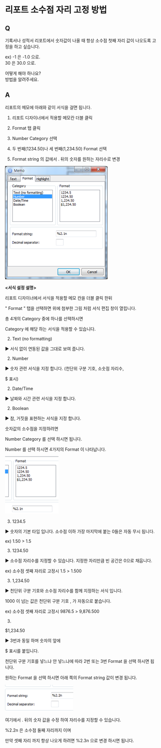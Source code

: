 # 리포트 소수점 자리 고정 방법

## Q

기록서나 성적서 리포트에서 숫자값이 나올 때 항상 소수점 첫째 자리 값이 나오도록 고정을 하고 싶습니다.

ex\) -1 은 -1.0 으로.  
30 은 30.0 으로.

어떻게 해야 하나요?  
방법을 알려주세요.

## A

리포트의 메모에 아래와 같이 서식을 걸면 됩니다.

1. 리포트 디자이너에서 적용할 메모칸 더블 클릭

1. Format 탭 클릭

1. Number Category 선택

1. 두 번째\(1234.50\)나 세 번째\(1,234.50\) Format 선택

1. Format string 의 값에서 . 뒤의 숫자를 원하는 자리수로 변경

![](../.gitbook/assets/01-_18%20%281%29.png)

**&lt;서식 설정 설명&gt;**

 리포트 디자이너에서 서식을 적용할 메모 칸을 더블 클릭 한뒤

" Format " 탭을 선택하면 위에 첨부한 그림 처럼 서식 편집 창이 열립니다.

총 4개의 Category 중에 하나를 선택하시면

Category 에 해당 하는 서식을 적용할 수 있습니다.

2. Text \(no formatting\)

▶ 서식 없이 연동된 값을 그대로 보여 줍니다.

2. Number

▶ 숫자 관련 서식을 지정 합니다. \(천단위 구분 기호, 소숫점 자리수, 

$ 표시\)

2. Date/Time

▶ 날짜와 시간 관련 서식을 지정 합니다.

2. Boolean

▶ 참, 거짓을 표현하는 서식을 지정 합니다.

숫자값의 소수점을 지정하려면

Number Category 를 선택 하시면 됩니다.

Number 를 선택 하시면 4가지의 Format 이 나타납니다.

![](../.gitbook/assets/02%20%2826%29.png)

3. 1234.5

▶ 숫자의 기본 타입 입니다. 소수점 이하 가장 마지막에 붙는 0들은 자동 무시 됩니다.

ex\) 1.50 &gt; 1.5

3. 1234.50

▶ 소수점 자리수를 지정할 수 있습니다. 지정한 자리만큼 빈 공간은 0으로 채웁니다.

ex\) 소수점 셋째 자리로 고정시 1.5 &gt; 1.500

3. 1,234.50

▶ 천단위 구분 기호와 소수점 자리수를 함께 지정하는 서식 입니다.

1000 이 넘는 값은 천단위 구분 기호 , 가 자동으로 붙습니다.

ex\) 소수점 셋째 자리로 고정시 9876.5 &gt; 9,876.500

3. 

$1,234.50

▶ 3번과 동일 하며 숫자의 앞에 

$ 표시를 붙입니다.

천단위 구분 기호를 넣느냐 안 넣느냐에 따라 2번 또는 3번 Format 을 선택 하시면 됩니다.

원하는 Format 을 선택 하시면 아래 쪽의 Format string 값이 변경 됩니다.

![](../.gitbook/assets/03-_20%20%281%29.png)

여기에서 . 뒤의 숫자 값을 수정 하여 자리수를 지정할 수 있습니다.

%2.2n 은 소수점 둘째 자리까지 이며

만약 셋째 자리 까지 항상 나오게 하려면 %2.3n 으로 변경 하시면 됩니다.

